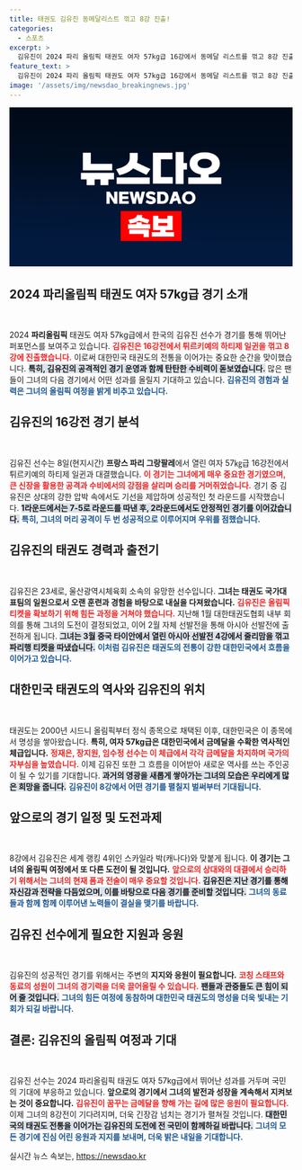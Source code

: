 ```yaml
---
title: 태권도 김유진 동메달리스트 꺾고 8강 진출!
categories:
  - 스포츠
excerpt: >
  김유진이 2024 파리 올림픽 태권도 여자 57kg급 16강에서 동메달 리스트를 꺾고 8강 진출에 성공했다. 그녀의 탄탄한 수비와 공격력으로 대한민국 태권도의 전통을 이어갈 수 있을지 기대된다. 클릭하여 그녀의 다음 대결을 알아보세요!
feature_text: >
  김유진이 2024 파리 올림픽 태권도 여자 57kg급 16강에서 동메달 리스트를 꺾고 8강 진출에 성공했다. 그녀의 탄탄한 수비와 공격력으로 대한민국 태권도의 전통을 이어갈 수 있을지 기대된다. 클릭하여 그녀의 다음 대결을 알아보세요!
image: '/assets/img/newsdao_breakingnews.jpg'
---
```


<p><img src="/assets/img/newsdao_breakingnews.jpg" alt="pcversion 속보" /></p>

<h2 data-ke-size="size26">2024 파리올림픽 태권도 여자 57kg급 경기 소개</h2>

<p data-ke-size="size16">&nbsp;</p>

<p>2024 <b>파리올림픽</b> 태권도 여자 57kg급에서 한국의 김유진 선수가 경기를 통해 뛰어난 퍼포먼스를 보여주고 있습니다. <b><span style="color: #ee2323;">김유진은 16강전에서 튀르키예의 하티제 일귄을 꺾고 8강에 진출했습니다.</span></b> 이로써 대한민국 태권도의 전통을 이어가는 중요한 순간을 맞이했습니다. <b><span style="background-color: #21538527;">특히, 김유진의 공격적인 경기 운영과 함께 탄탄한 수비력이 돋보였습니다.</span></b> 많은 팬들이 그녀의 다음 경기에서 어떤 성과를 올릴지 기대하고 있습니다. <b><span style="color: #1a5490;">김유진의 경험과 실력은 그녀의 올림픽 여정을 밝게 비추고 있습니다.</span></b></p>

<h2 data-ke-size="size26">김유진의 16강전 경기 분석</h2>

<p data-ke-size="size16">&nbsp;</p>

<p>김유진 선수는 8일(현지시간) <b>프랑스 파리 그랑팔레</b>에서 열린 여자 57㎏급 16강전에서 튀르키예의 하티제 일귄과 대결했습니다. <b><span style="color: #ee2323;">이 경기는 그녀에게 매우 중요한 경기였으며, 큰 신장을 활용한 공격과 수비에서의 강점을 살리며 승리를 거머쥐었습니다.</span></b> 경기 중 김유진은 상대의 강한 압박 속에서도 기선을 제압하며 성공적인 첫 라운드를 시작했습니다. <b><span style="background-color: #21538527;">1라운드에서는 7-5로 라운드를 따낸 후, 2라운드에서도 안정적인 경기를 이어갔습니다.</span></b> <b><span style="color: #1a5490;">특히, 그녀의 머리 공격이 두 번 성공적으로 이루어지며 우위를 점했습니다.</span></b> </p>

<h2 data-ke-size="size26">김유진의 태권도 경력과 출전기</h2>

<p data-ke-size="size16">&nbsp;</p>

<p>김유진은 23세로, 울산광역시체육회 소속의 유망한 선수입니다. <b>그녀는 태권도 국가대표팀의 일원으로서 오랜 훈련과 경험을 바탕으로 내실을 다져왔습니다.</b> <b><span style="color: #ee2323;">김유진은 올림픽 티켓을 확보하기 위해 힘든 과정을 거쳐야 했습니다.</span></b> 지난해 1월 대한태권도협회 내부 회의를 통해 그녀의 도전이 결정되었고, 이어 2월 자체 선발전을 통해 아시아 선발전에 출전하게 됩니다. <b><span style="background-color: #21538527;">그녀는 3월 중국 타이안에서 열린 아시아 선발전 4강에서 줄리맘을 꺾고 파리행 티켓을 따냈습니다.</span></b> <b><span style="color: #1a5490;">이처럼 김유진은 태권도의 전통이 강한 대한민국에서 흐름을 이어가고 있습니다.</span></b></p>

<h2 data-ke-size="size26">대한민국 태권도의 역사와 김유진의 위치</h2>

<p data-ke-size="size16">&nbsp;</p>

<p>태권도는 2000년 시드니 올림픽부터 정식 종목으로 채택된 이후, 대한민국은 이 종목에서 명성을 쌓아왔습니다. <b>특히, 여자 57kg급은 대한민국에서 금메달을 수확한 역사적인 체급입니다.</b> <b><span style="color: #ee2323;">정재은, 장지원, 임수정 선수는 이 체급에서 각각 금메달을 차지하며 국가의 자부심을 높였습니다.</span></b> 이제 김유진 또한 그 흐름을 이어받아 새로운 역사를 쓰는 주인공이 될 수 있기를 기대합니다. <b><span style="background-color: #21538527;">과거의 영광을 새롭게 쌓아가는 그녀의 모습은 우리에게 많은 희망을 줍니다.</span></b> <b><span style="color: #1a5490;">김유진이 8강에서 어떤 경기를 펼칠지 벌써부터 기대됩니다.</span></b></p>

<h2 data-ke-size="size26">앞으로의 경기 일정 및 도전과제</h2>

<p data-ke-size="size16">&nbsp;</p>

<p>8강에서 김유진은 세계 랭킹 4위인 스카일라 박(캐나다)와 맞붙게 됩니다. <b>이 경기는 그녀의 올림픽 여정에서 또 다른 도전이 될 것입니다.</b> <b><span style="color: #ee2323;">앞으로의 상대와의 대결에서 승리하기 위해서는 그녀의 현재 폼과 전술이 매우 중요할 것입니다.</span></b> <b><span style="background-color: #21538527;">김유진은 지난 경기를 통해 자신감과 전략을 다듬었으며, 이를 바탕으로 다음 경기를 준비할 것입니다.</span></b> <b><span style="color: #1a5490;">그녀의 동료들과 함께 함께 이루어낸 노력들이 결실을 맺기를 바랍니다.</span></b> </p>

<h2 data-ke-size="size26">김유진 선수에게 필요한 지원과 응원</h2>

<p data-ke-size="size16">&nbsp;</p>

<p>김유진의 성공적인 경기를 위해서는 주변의 <b>지지와 응원이 필요합니다.</b> <b><span style="color: #ee2323;">코칭 스태프와 동료의 성원이 그녀의 경기력을 더욱 끌어올릴 수 있습니다.</span></b> <b><span style="background-color: #21538527;">팬들과 관중들도 큰 힘이 되어 줄 것입니다.</span></b> <b><span style="color: #1a5490;">그녀의 힘든 여정에 동참하며 대한민국 태권도의 명성을 더욱 빛내는 기회가 되길 바랍니다.</span></b> </p>

<h2 data-ke-size="size26">결론: 김유진의 올림픽 여정과 기대</h2>

<p data-ke-size="size16">&nbsp;</p>

<p>김유진 선수는 2024 파리올림픽 태권도 여자 57kg급에서 뛰어난 성과를 거두며 국민의 기대에 부응하고 있습니다. <b>앞으로의 경기에서 그녀의 발전과 성장을 계속해서 지켜보는 것이 중요합니다.</b> <b><span style="color: #ee2323;">김유진이 꿈꾸는 금메달을 향해 가는 길에 많은 응원이 필요합니다.</span></b> 이제 그녀의 8강전이 기다려지며, 더욱 긴장감 넘치는 경기가 펼쳐질 것입니다. <b><span style="background-color: #21538527;">대한민국의 태권도 전통을 이어가는 김유진의 도전에 전 국민이 함께하길 바랍니다.</span></b> <b><span style="color: #1a5490;">그녀의 모든 경기에 진심 어린 응원과 지지를 보내며, 더욱 밝은 내일을 기대합니다.</span></b></p>
실시간 뉴스 속보는, <a href="https://newsdao.kr" rel="dofollow">https://newsdao.kr</a>


